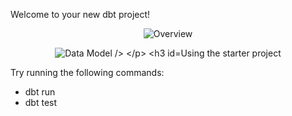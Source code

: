 Welcome to your new dbt project!


<p align="center">
  <img src="https://user-images.githubusercontent.com/67676957/249584721-ef14458b-e351-4ac7-ade2-c54ff9d9202e.png" alt="Overview" />
</p>

<p align="center">
  <img src="https://user-images.githubusercontent.com/67676957/249593246-bf979115-f757-4c42-99e4-838ea9fb6f1d.png" alt="Data Model />
</p>


### Using the starter project

Try running the following commands:
- dbt run
- dbt test


